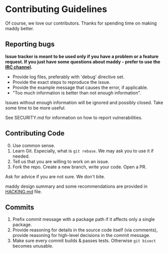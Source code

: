 # Contributing Guidelines

Of course, we love our contributors. Thanks for spending time on making maddy
better.

## Reporting bugs

**Issue tracker is meant to be used only if you have a problem or a feature
request. If you just have some questions about maddy - prefer to use the
[IRC channel](https://webchat.freenode.net/?channels=%23%23maddy).**

- Provide log files, preferably with 'debug' directive set.
- Provide the exact steps to reproduce the issue.
- Provide the example message that causes the error, if applicable.
- "Too much information is better than not enough information".

Issues without enough information will be ignored and possibly closed.
Take some time to be more useful.

See SECURITY.md for information on how to report vulnerabilities.

## Contributing Code

0. Use common sense.
1. Learn Git. Especially, what is `git rebase`. We may ask you to use it if needed.
2. Tell us that you are willing to work on an issue.
3. Fork the repo. Create a new branch, write your code. Open a PR.

Ask for advice if you are not sure. We don't bite.

maddy design summary and some recommendations are provided in
[HACKING.md](../HACKING.md) file.

## Commits

1. Prefix commit message with a package path if it affects only a single
   package.
2. Provide reasoning for details in the source code itself (via comments),
   provide reasoning for high-level decisions in the commit message.
3. Make sure every commit builds & passes tests. Otherwise `git bisect` becomes
   unusable.
